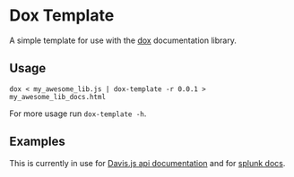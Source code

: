 # Dox Template

A simple template for use with the [dox](http://github.com/visionmedia/dox) documentation library.

## Usage

    dox < my_awesome_lib.js | dox-template -r 0.0.1 > my_awesome_lib_docs.html

For more usage run `dox-template -h`.

## Examples

This is currently in use for [Davis.js api documentation](http://olivernn.github.com/davis.js/docs/) and for [splunk docs](http://splunk.github.com/splunk-sdk-javascript/docs/0.1.0/index.html).
